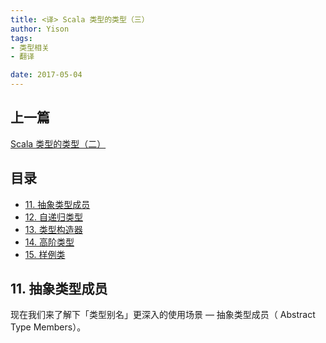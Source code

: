 ```yaml
---
title: <译> Scala 类型的类型（三）
author: Yison
tags:
- 类型相关
- 翻译

date: 2017-05-04
---
```


## 上一篇

[Scala 类型的类型（二）](http://yison.me/page/scala-types-of-types/part-2)

## 目录

- [11. 抽象类型成员]()
- [12. 自递归类型]()
- [13. 类型构造器]()
- [14. 高阶类型]()
- [15. 样例类]()

## 11. 抽象类型成员

现在我们来了解下「类型别名」更深入的使用场景 — 抽象类型成员（ Abstract Type Members）。

